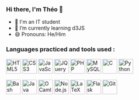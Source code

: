 ### Hi there, I'm Théo 👋


- :cherry_blossom: I'm an IT student
- :seedling: I’m currently learning d3JS
- :smile: Pronouns: He/Him

### Languages practiced and tools used :

[<img src="https://cdn.jsdelivr.net/gh/devicons/devicon/icons/html5/html5-original.svg" width=40 alt="HTML5" />](#)
[<img src="https://cdn.jsdelivr.net/gh/devicons/devicon/icons/css3/css3-original.svg" width=40 alt="CSS3" />](#)
[<img src="https://cdn.jsdelivr.net/gh/devicons/devicon/icons/javascript/javascript-original.svg" width=40 alt="JavaScript" />](#)
[<img src="https://cdn.jsdelivr.net/gh/devicons/devicon/icons/jquery/jquery-original.svg" width=40 alt="JQuery" />](#)
[<img src="https://cdn.jsdelivr.net/gh/devicons/devicon/icons/php/php-original.svg" width=40 alt="PHP" />](#)
[<img src="https://cdn.jsdelivr.net/gh/devicons/devicon/icons/mysql/mysql-original.svg" width=40 alt="MySQL" />](#)
[<img src="https://cdn.jsdelivr.net/gh/devicons/devicon/icons/c/c-original.svg" width=40 alt="C" />](#)
[<img src="https://cdn.jsdelivr.net/gh/devicons/devicon/icons/python/python-original.svg" width=40 alt="Python" />](#)

[<img src="https://cdn.jsdelivr.net/gh/devicons/devicon/icons/bash/bash-original.svg" width=40 alt="Bash" />](#)
[<img src="https://cdn.jsdelivr.net/gh/devicons/devicon/icons/java/java-original.svg" width=40 alt="Java" />](#)
[<img src="https://cdn.jsdelivr.net/gh/devicons/devicon/icons/ocaml/ocaml-original.svg" width=40 alt="OCaml" />](#)
[<img src="https://cdn.jsdelivr.net/gh/devicons/devicon/icons/nodejs/nodejs-original.svg" width=40 alt="Node.js" />](#)
[<img src="https://cdn.jsdelivr.net/gh/devicons/devicon/icons/latex/latex-original.svg" width=40 alt="LaTeX" />](#)
[<img src="https://cdn.jsdelivr.net/gh/devicons/devicon/icons/flask/flask-original.svg" width=40 alt="Flask" />](#)
[<img src="https://cdn.jsdelivr.net/gh/devicons/devicon/icons/git/git-original.svg" width=40 alt="Git" />](#)
